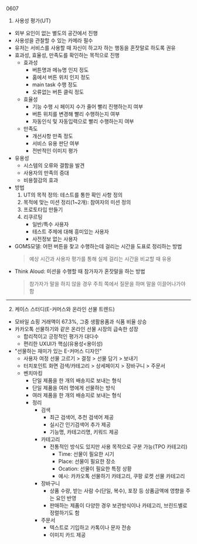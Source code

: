 0607
1. 사용성 평가(UT)
- 외부 요인이 없는 별도의 공간에서 진행
- 사용성을 관찰할 수 있는 카메라 필수
- 유저는 서비스를 사용할 때 자신이 하고자 하는 행동을 혼잣말로 하도록 권유
- 효과성, 효율성, 만족도를 확인하는 목적으로 진행
    - 효과성
        - 버튼명과 메뉴명 인지 정도
        - 홈에서 버튼 위치 인지 정도
        - main task 수행 정도
        - 오류없는 버튼 클릭 정도
    - 효율성
        - 기능 수행 시 페이지 수가 줄어 빨리 진행하는지 여부
        - 버튼 위치를 변경해 빨리 수행하는지 여부
        - 자동인식 및 자동입력으로 빨리 수행하는지 여부
    - 만족도
        - 개선사항 만족 정도
        - 서비스 유용 판단 여부
        - 전반적인 이미지 평가 
- 유용성
    - 시스템의 오류와 결함을 발견
    - 사용자의 만족의 증대
    - 비용절감의 효과
- 방법
    1. UT의 목적 정의: 테스트를 통한 확인 사항 정의
    2. 목적에 맞는 미션 정리(1~2개): 참여자의 미션 정의
    3. 프로토타입 만들기
    4. 리쿠르팅
        - 일반/특수 사용자
        - 테스트 주제에 대해 흥미있는 사용자
        - 사전정보 없는 사용자
- GOMS모델: 어떤 버튼을 찾고 수행하는데 걸리는 시간을 도표로 정리하는 방법
    > 예상 시간과 사용자 평가를 통해 실제 걸리는 시간을 비교할 때 유용
- Think Aloud: 미션을 수행할 때 참가자가 혼잣말을 하는 방법
    > 참가자가 말을 하지 않을 경우 주최 쪽에서 질문을 하며 말을 이끌어나가야 함

------
2. 케이스 스터디(E-커머스와 온라인 선물 트렌드)
- 모바일 쇼핑 거래액이 67.3%, 그중 생활용품과 식품 비율 상승
- 카카오톡 선물하기와 같은 온라인 선물 시장의 급속한 성장
    - 합리적이고 긍정적인 평가가 대다수
    - 편리한 UXUI가 핵심(유용성<용이성)
- "선물하는 재미가 있는 E-커머스 디자인"
    - 사용자 여정
        선물 고르기 > 결정 > 선물 담기 > 보내기
    - 터치포인트 화면
        검색/카테고리 > 상세페이지 > 장바구니 > 주문서
    - 벤치마킹
        - 단일 제품을 한 개의 배송지로 보내는 형식
        - 단일 제품을 여러 명에게 선물하는 방식
        - 여러 제품을 한 개의 배송지로 보내는 형식
        - 정리
            - 검색
                - 최근 검색어, 추천 검색어 제공
                - 실시간 인기검색어 추가 제공
                - 기능명, 카테고리명, 키워드 제공
            - 카테고리
                - 전통적인 방식도 있지만 사용 목적으로 구분 가능(TPO 카테고리)
                    - Time: 선물이 필요한 시기
                    - Place: 선물이 필요한 장소
                    - Ocation: 선물이 필요한 특정 상황
                    - 예시: 카카오톡 선물하기 카테고리, 쿠팡 로켓 선물 카테고리
            - 장바구니
                - 상품 수량, 받는 사람 수(단일, 복수), 포장 등 상품금액에 영향을 주는 요인 반영
                - 판매하는 제품이 다양한 경우 보관방식이나 카테고리, 브린드별로 정렬하기도 함
            - 주문서
                - 텍스트로 기입하고 카톡이나 문자 전송
                - 이미지 카드 제공
